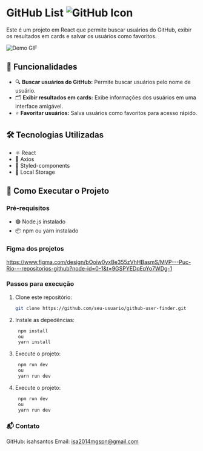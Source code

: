 # GitHub List  ![GitHub Icon](https://image.flaticon.com/icons/png/512/25/25231.png)

Este é um projeto em React que permite buscar usuários do GitHub, exibir os resultados em cards e salvar os usuários como favoritos.

![Demo GIF](.\assets\images\Macbook-Air-localhost-yurvSzPAa8.gif)


## 🌟 Funcionalidades

- 🔍 **Buscar usuários do GitHub:** Permite buscar usuários pelo nome de usuário.
- 🗂️ **Exibir resultados em cards:** Exibe informações dos usuários em uma interface amigável.
- ⭐ **Favoritar usuários:** Salva usuários como favoritos para acesso rápido.

## 🛠️ Tecnologias Utilizadas

- ⚛️ React
- 🔗 Axios
- 💅 Styled-components
- 💾 Local Storage

## 🚀 Como Executar o Projeto

### Pré-requisitos

- 🟢 Node.js instalado
- 📦 npm ou yarn instalado

### Figma dos projetos

https://www.figma.com/design/bOoiw0yxBe355zVhHBasmS/MVP---Puc-Rio---repositorios-github?node-id=0-1&t=9GSPYEDqEpYo7WDg-1

### Passos para execução

1. Clone este repositório:
   ```bash
   git clone https://github.com/seu-usuario/github-user-finder.git

3. Instale as depedências:
   ```bash
    npm install
    ou
    yarn install

3. Execute o projeto:
   ```bash
    npm run dev 
    ou
    yarn run dev

4. Execute o projeto:
   ```bash
    npm run dev 
    ou
    yarn run dev


### 📬 Contato 
GitHub: isahsantos
Email: isa2014mgspn@gmail.com
